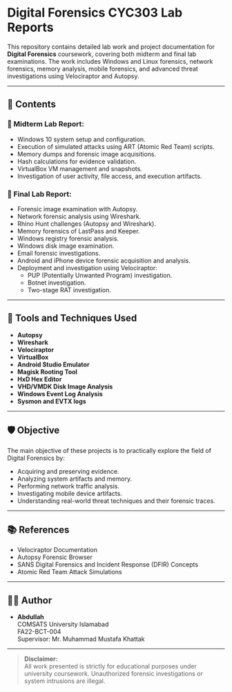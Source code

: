 # Digital Forensics CYC303 Lab Reports

This repository contains detailed lab work and project documentation for **Digital Forensics** coursework, covering both midterm and final lab examinations. The work includes Windows and Linux forensics, network forensics, memory analysis, mobile forensics, and advanced threat investigations using Velociraptor and Autopsy.

---

## 🧪 Contents

### 📖 Midterm Lab Report:
- Windows 10 system setup and configuration.
- Execution of simulated attacks using ART (Atomic Red Team) scripts.
- Memory dumps and forensic image acquisitions.
- Hash calculations for evidence validation.
- VirtualBox VM management and snapshots.
- Investigation of user activity, file access, and execution artifacts.

### 📖 Final Lab Report:
- Forensic image examination with Autopsy.
- Network forensic analysis using Wireshark.
- Rhino Hunt challenges (Autopsy and Wireshark).
- Memory forensics of LastPass and Keeper.
- Windows registry forensic analysis.
- Windows disk image examination.
- Email forensic investigations.
- Android and iPhone device forensic acquisition and analysis.
- Deployment and investigation using Velociraptor:
  - PUP (Potentially Unwanted Program) investigation.
  - Botnet investigation.
  - Two-stage RAT investigation.

---

## 🔧 Tools and Techniques Used

- **Autopsy**
- **Wireshark**
- **Velociraptor**
- **VirtualBox**
- **Android Studio Emulator**
- **Magisk Rooting Tool**
- **HxD Hex Editor**
- **VHD/VMDK Disk Image Analysis**
- **Windows Event Log Analysis**
- **Sysmon and EVTX logs**

---

## 🛡️ Objective

The main objective of these projects is to practically explore the field of Digital Forensics by:
- Acquiring and preserving evidence.
- Analyzing system artifacts and memory.
- Performing network traffic analysis.
- Investigating mobile device artifacts.
- Understanding real-world threat techniques and their forensic traces.

---

## 📚 References

- Velociraptor Documentation
- Autopsy Forensic Browser
- SANS Digital Forensics and Incident Response (DFIR) Concepts
- Atomic Red Team Attack Simulations

---

## 👨‍💻 Author

- **Abdullah**  
  COMSATS University Islamabad  
  FA22-BCT-004  
  Supervisor: Mr. Muhammad Mustafa Khattak

---

> **Disclaimer:**  
> All work presented is strictly for educational purposes under university coursework. Unauthorized forensic investigations or system intrusions are illegal.

